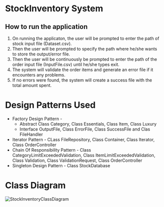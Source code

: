 # StockInventory System

## How to run the application

1. On running the applicaton, the user will be prompted to enter the path of stock input file (Dataset.csv).
2. Then the user will be prompted to specify the path where he/she wants to store the output/error file.
3. Then the user will be continuously be prompted to enter the path of the order input file (InputFile.csv) until he/she types exit. 
4. The system will validate the order items and generate an error file if it encounters any problems.
5. If no errors were found, the system will create a success file with the total amount spent.

# Design Patterns Used


* Factory Design Pattern - 
  * Abstract Class Category, Class Essentials, Class Item, Class Luxury
  * Interface OutputFile, Class ErrorFile, Class SuccessFile and Clas FileHandler
* Iterator Pattern - CLass FileRepository, Class Container, Class Iterator, Class OrderController
* Chain Of Responsibility Pattern - Class CategoryLimitExceededValidation, Class ItemLimitExceededValidation, Class Validation, Class ValidationRequest, Class OrderController
* Singleton Design Pattern - Class StockDatabase


# Class Diagram


![StockInventoryClassDiagram](https://user-images.githubusercontent.com/26499781/144730549-75877e5c-89cb-4343-829a-e1028eb6a86b.png)
